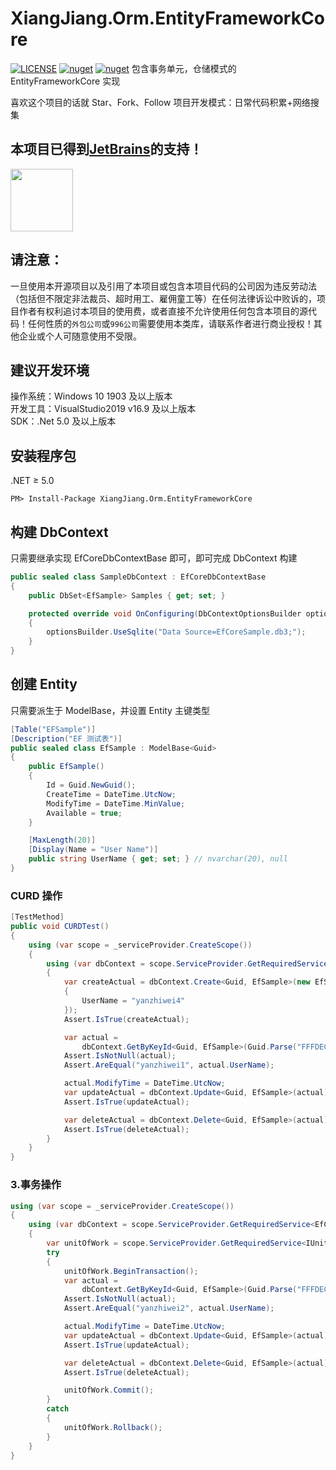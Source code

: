 # XiangJiang.Orm.EntityFrameworkCore

[![LICENSE](https://img.shields.io/badge/license-Anti%20996-blue.svg)](https://github.com/996icu/996.ICU/blob/master/LICENSE) [![nuget](https://img.shields.io/nuget/v/XiangJiang.Orm.EntityFrameworkCore.svg)](https://www.nuget.org/packages/XiangJiang.Orm.EntityFrameworkCore) [![nuget](https://img.shields.io/nuget/dt/XiangJiang.Orm.EntityFrameworkCore.svg)](https://www.nuget.org/packages/XiangJiang.Orm.EntityFrameworkCore)
包含事务单元，仓储模式的 EntityFrameworkCore 实现

喜欢这个项目的话就 Star、Fork、Follow
项目开发模式：日常代码积累+网络搜集

## 本项目已得到[JetBrains](https://www.jetbrains.com/shop/eform/opensource)的支持！

<img src="https://www.jetbrains.com/shop/static/images/jetbrains-logo-inv.svg" height="100">

## 请注意：

一旦使用本开源项目以及引用了本项目或包含本项目代码的公司因为违反劳动法（包括但不限定非法裁员、超时用工、雇佣童工等）在任何法律诉讼中败诉的，项目作者有权利追讨本项目的使用费，或者直接不允许使用任何包含本项目的源代码！任何性质的`外包公司`或`996公司`需要使用本类库，请联系作者进行商业授权！其他企业或个人可随意使用不受限。

## 建议开发环境

操作系统：Windows 10 1903 及以上版本  
开发工具：VisualStudio2019 v16.9 及以上版本  
SDK：.Net 5.0 及以上版本

## 安装程序包

.NET ≥ 5.0

```shell
PM> Install-Package XiangJiang.Orm.EntityFrameworkCore
```

## 构建 DbContext

只需要继承实现 EfCoreDbContextBase 即可，即可完成 DbContext 构建

```csharp
public sealed class SampleDbContext : EfCoreDbContextBase
{
    public DbSet<EfSample> Samples { get; set; }

    protected override void OnConfiguring(DbContextOptionsBuilder optionsBuilder)
    {
        optionsBuilder.UseSqlite("Data Source=EfCoreSample.db3;");
    }
}
```

## 创建 Entity

只需要派生于 ModelBase，并设置 Entity 主键类型

```csharp
[Table("EFSample")]
[Description("EF 测试表")]
public sealed class EfSample : ModelBase<Guid>
{
    public EfSample()
    {
        Id = Guid.NewGuid();
        CreateTime = DateTime.UtcNow;
        ModifyTime = DateTime.MinValue;
        Available = true;
    }

    [MaxLength(20)]
    [Display(Name = "User Name")]
    public string UserName { get; set; } // nvarchar(20), null
}
```

### CURD 操作

```csharp
[TestMethod]
public void CURDTest()
{
    using (var scope = _serviceProvider.CreateScope())
    {
        using (var dbContext = scope.ServiceProvider.GetRequiredService<EfCoreDbContextBase>())
        {
            var createActual = dbContext.Create<Guid, EfSample>(new EfSample
            {
                UserName = "yanzhiwei4"
            });
            Assert.IsTrue(createActual);

            var actual =
                dbContext.GetByKeyId<Guid, EfSample>(Guid.Parse("FFFDEC43-73DE-4D17-8764-8E7B56C6C180"));
            Assert.IsNotNull(actual);
            Assert.AreEqual("yanzhiwei1", actual.UserName);

            actual.ModifyTime = DateTime.UtcNow;
            var updateActual = dbContext.Update<Guid, EfSample>(actual);
            Assert.IsTrue(updateActual);

            var deleteActual = dbContext.Delete<Guid, EfSample>(actual);
            Assert.IsTrue(deleteActual);
        }
    }
}
```

### 3.事务操作

```csharp
using (var scope = _serviceProvider.CreateScope())
{
    using (var dbContext = scope.ServiceProvider.GetRequiredService<EfCoreDbContextBase>())
    {
        var unitOfWork = scope.ServiceProvider.GetRequiredService<IUnitOfWork>();
        try
        {
            unitOfWork.BeginTransaction();
            var actual =
                dbContext.GetByKeyId<Guid, EfSample>(Guid.Parse("FFFDEC43-73DE-4D17-8764-8E7B56C6C181"));
            Assert.IsNotNull(actual);
            Assert.AreEqual("yanzhiwei2", actual.UserName);

            actual.ModifyTime = DateTime.UtcNow;
            var updateActual = dbContext.Update<Guid, EfSample>(actual);
            Assert.IsTrue(updateActual);

            var deleteActual = dbContext.Delete<Guid, EfSample>(actual);
            Assert.IsTrue(deleteActual);

            unitOfWork.Commit();
        }
        catch
        {
            unitOfWork.Rollback();
        }
    }
}
```
